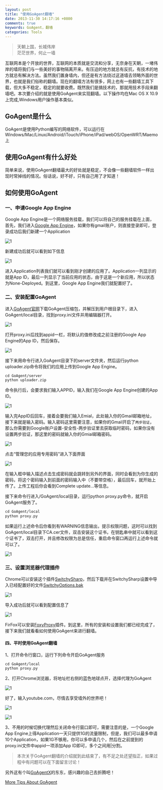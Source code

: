 ```yaml
---
layout: post
title: "使用GoAgent翻墙"
date: 2013-11-30 14:17:16 +0800
comments: true
keywords: GoAgent，翻墙
categories: Tools
---
```

> 天朝上国，长城伟岸<br>
> 茫茫世界，何止一墙

互联网本是个开放的世界，互联网的本质就是交流和分享，无奈身在天朝，一堵伟岸的墙将我们与一些美好的事物隔离开来。有压迫的地方就总有反抗，有技术的地方就总有解决方法。虽然我们置身墙内，但还是有方法绕过这道墙去领略外面的世界，也就是我们俗称的翻墙。现在的翻墙方法有很多，网上也有一些翻墙工具下载，但大多不稳定，稳定的就要收费。既然我们是搞技术的，那就用技术手段来翻墙吧。本次要介绍的就是使用GoAgent来实现翻墙。以下操作均在Mac OS X 10.9上完成,Windows用户操作基本类似。

<!--More-->

## GoAgent是什么
GoAgent是使用Python编写的网络软件，可以运行在Windows/Mac/Linux/Android/iTouch/iPhone/iPad/webOS/OpenWRT/Maemo上

## 使用GoAgent有什么好处
简单来说，使用GoAgent翻墙最大的好处就是稳定，不会像一些翻墙软件一样出现时常掉线的情况。俗话说，好不好，只有自己用了才知道！

## 如何使用GoAgent
### 一、申请Google App Engine
Google App Engine是一个网络服务挂载，我们可以将自己的服务挂载在上面，首先，我们进入[Google App Engine](https://appengine.google.com/)，如果你有gmail账户，则直接登录即可，登录成功后我们新建一个Application

![1](/images/2013/11/GoAgent/1.png)

新建成功后就可以看到如下信息

![1](/images/2013/11/GoAgent/2.png)

进入Application列表我们就可以看到刚才创建的应用了。Application一列显示的就是App ID，最后一列显示了当前应用的状态，由于这是一个新应用，所以状态为None-Deployed。到这里，Google App Engine我们就配置好了。

### 二、安装配置GoAgent
进入[GoAgent官网](https://code.google.com/p/GoAgent/)下载GoAgent压缩包，并解压到用户根目录下，进入GoAgent/local目录，找到proxy.ini文件并用编辑器打开。

![1](/images/2013/11/GoAgent/3.png)

打开proxy.ini后找到appid一栏，将默认的值修改成之前注册的Google App Engine的App ID，然后保存。

![1](/images/2013/11/GoAgent/4.png)

接下来用命令行进入GoAgent目录下的server文件夹，然后运行python uploader.zip命令将我们的应用上传到Google App Engine。

```xml
cd GoAgent/server
python uploader.zip
```
命令执行后，会要求我们输入APPID，输入我们在Google App Engine创建的App ID。

![1](/images/2013/11/GoAgent/5.png)

输入完AppID后回车，接着会要我们输入Emial，此处输入你的Gmail邮箱地址，接下来就是输入密码。输入密码这里需要注意，如果你的Gmail开启了```两步验证```，那么你需要到Google账户设置-安全性-两步验证里去获取临时密码，如果你没有设置两步验证，那这里的密码就输入你的Gmial邮箱密码。

![1](/images/2013/11/GoAgent/6.png)

点击“管理您的应用专用密码”进入下面界面

![1](/images/2013/11/GoAgent/7.png)

在输入框中输入描述点击生成密码就会跳转到另外的界面，同时会看到为你生成的密码，将这个密码输入到前面的密码输入中（不要带空格），最后回车，就开始上传了。上传工程后你会看到Complete update...等信息。

接下来命令行进入/GoAgent/local目录，运行python proxy.py命令，就开启GoAgent服务了。

```xml
cd GoAgent/local
python proxy.py
```
如果运行上述命令后你看到有WARNING信息输出，提示权限问题，这时可以找到GoAgent/local目录下CA.cer文件，双击安装这个证书，在钥匙串中就可以看到这个证书了，双击打开，并且修改权限为总是信任，重启命令窗口再运行上述命令就可以了。

![1](/images/2013/11/GoAgent/8.png)

### 三、设置浏览器代理插件
Chrome可以安装这个插件[SwitchySharp](https://chrome.google.com/webstore/detail/proxy-switchysharp/dpplabbmogkhghncfbfdeeokoefdjegm)，然后下载并在SwitchySharp设置中导入已经配置好的文件[SwitchyOptions.bak](https://code.google.com/p/wwqgtxx-GoAgent/downloads/detail?name=SwitchyOptions.bak&can=2&q=)

![1](/images/2013/11/GoAgent/9.png)

导入成功后就可以看到配置信息了

![1](/images/2013/11/GoAgent/10.png)

FirFox可以安装[FoxyProxy](https://addons.mozilla.org/zh-cn/firefox/addon/foxyproxy-standard/)插件。到这里，所有的安装和设置我们都已经完成了，接下来我们就看看如何使用GoAgent来进行翻墙。

#### 四、平时使用GoAgent翻墙
1、打开命令行窗口，运行下列命令开启GoAgent服务

```xml
cd GoAgent/local
python proxy.py
```
2、打开Chrome浏览器，将地址栏右侧的蓝色地球点开，选择代理为GoAgent

![1](/images/2013/11/GoAgent/11.png)

好了，输入youtube.com，尽情去享受墙外的世界吧！

![1](/images/2013/11/GoAgent/12.png)

![1](/images/2013/11/GoAgent/13.png)

3、不用的时候切换代理然后关闭命令行窗口即可，需要注意的是，一个Google App Engine上得Application一天只提供1G的流量限制，但是，我们可以最多申请10个Application，如果1G不够用，你可以多申请几个，然后在之前提到的proxy.ini文件中appid一项添加App ID即可，多个之间用|分割。

> 本次关于GoAgent翻墙的介绍就到此结束了，有不足之处还望指正，如果过程中有问题可以在下面留言讨论！

另外这有个叫[GoAgentX](https://github.com/ohdarling/GoAgentX)的东东，感兴趣的自己去折腾吧！

[More Tips About GoAgent](https://code.google.com/p/GoAgent/)

